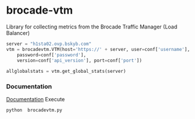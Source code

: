 # brocade-vtm
Library for collecting metrics from the Brocade Traffic Manager (Load Balancer)


```python
server = "h1sta02.ovp.bskyb.com"
vtm = brocadevtm.VTM(host='https://' + server, user=conf['username'],
    password=conf['password'],
    version=conf['api_version'], port=conf['port'])
    
allglobalstats = vtm.get_global_stats(server)
```

### Documentation
[Documentation](brocadevtm.md)
Execute
```shell
python  brocadevtm.py
```
